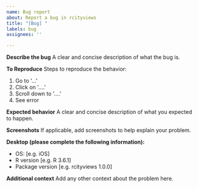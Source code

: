 ```yaml
---
name: Bug report
about: Report a bug in rcityviews
title: "[Bug] "
labels: bug
assignees: ''

---
```


**Describe the bug**
A clear and concise description of what the bug is.

**To Reproduce**
Steps to reproduce the behavior:
1. Go to '...'
2. Click on '....'
3. Scroll down to '....'
4. See error

**Expected behavior**
A clear and concise description of what you expected to happen.

**Screenshots**
If applicable, add screenshots to help explain your problem.

**Desktop (please complete the following information):**
 - OS: [e.g. iOS]
 - R version [e.g. R 3.6.1]
 - Package version [e.g. rcityviews 1.0.0]

**Additional context**
Add any other context about the problem here.
